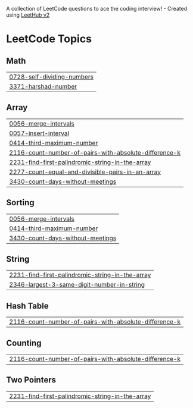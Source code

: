 A collection of LeetCode questions to ace the coding interview! - Created using [LeetHub v2](https://github.com/arunbhardwaj/LeetHub-2.0)
<!---LeetCode Topics Start-->
# LeetCode Topics
## Math
|  |
| ------- |
| [0728-self-dividing-numbers](https://github.com/Santhosh-1801/LeetCode-Problems-Using-JAVA/tree/master/0728-self-dividing-numbers) |
| [3371-harshad-number](https://github.com/Santhosh-1801/LeetCode-Problems-Using-JAVA/tree/master/3371-harshad-number) |
## Array
|  |
| ------- |
| [0056-merge-intervals](https://github.com/Santhosh-1801/LeetCode-Problems-Using-JAVA/tree/master/0056-merge-intervals) |
| [0057-insert-interval](https://github.com/Santhosh-1801/LeetCode-Problems-Using-JAVA/tree/master/0057-insert-interval) |
| [0414-third-maximum-number](https://github.com/Santhosh-1801/LeetCode-Problems-Using-JAVA/tree/master/0414-third-maximum-number) |
| [2116-count-number-of-pairs-with-absolute-difference-k](https://github.com/Santhosh-1801/LeetCode-Problems-Using-JAVA/tree/master/2116-count-number-of-pairs-with-absolute-difference-k) |
| [2231-find-first-palindromic-string-in-the-array](https://github.com/Santhosh-1801/LeetCode-Problems-Using-JAVA/tree/master/2231-find-first-palindromic-string-in-the-array) |
| [2277-count-equal-and-divisible-pairs-in-an-array](https://github.com/Santhosh-1801/LeetCode-Problems-Using-JAVA/tree/master/2277-count-equal-and-divisible-pairs-in-an-array) |
| [3430-count-days-without-meetings](https://github.com/Santhosh-1801/LeetCode-Problems-Using-JAVA/tree/master/3430-count-days-without-meetings) |
## Sorting
|  |
| ------- |
| [0056-merge-intervals](https://github.com/Santhosh-1801/LeetCode-Problems-Using-JAVA/tree/master/0056-merge-intervals) |
| [0414-third-maximum-number](https://github.com/Santhosh-1801/LeetCode-Problems-Using-JAVA/tree/master/0414-third-maximum-number) |
| [3430-count-days-without-meetings](https://github.com/Santhosh-1801/LeetCode-Problems-Using-JAVA/tree/master/3430-count-days-without-meetings) |
## String
|  |
| ------- |
| [2231-find-first-palindromic-string-in-the-array](https://github.com/Santhosh-1801/LeetCode-Problems-Using-JAVA/tree/master/2231-find-first-palindromic-string-in-the-array) |
| [2346-largest-3-same-digit-number-in-string](https://github.com/Santhosh-1801/LeetCode-Problems-Using-JAVA/tree/master/2346-largest-3-same-digit-number-in-string) |
## Hash Table
|  |
| ------- |
| [2116-count-number-of-pairs-with-absolute-difference-k](https://github.com/Santhosh-1801/LeetCode-Problems-Using-JAVA/tree/master/2116-count-number-of-pairs-with-absolute-difference-k) |
## Counting
|  |
| ------- |
| [2116-count-number-of-pairs-with-absolute-difference-k](https://github.com/Santhosh-1801/LeetCode-Problems-Using-JAVA/tree/master/2116-count-number-of-pairs-with-absolute-difference-k) |
## Two Pointers
|  |
| ------- |
| [2231-find-first-palindromic-string-in-the-array](https://github.com/Santhosh-1801/LeetCode-Problems-Using-JAVA/tree/master/2231-find-first-palindromic-string-in-the-array) |
<!---LeetCode Topics End-->